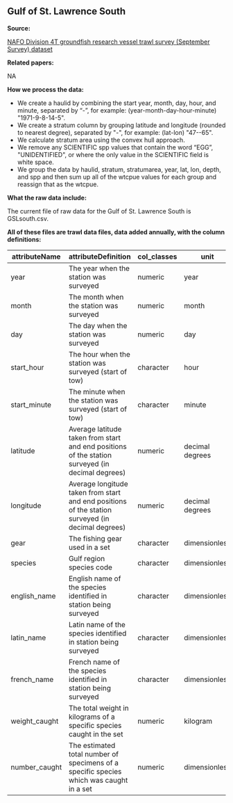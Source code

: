 
Gulf of St. Lawrence South
-------------------------------

**Source:** 

[NAFO Division 4T groundfish research vessel trawl survey (September Survey) dataset](https://open.canada.ca/data/en/dataset/1989de32-bc5d-c696-879c-54d422438e64)

**Related papers:** 

NA

**How we process the data:**

- We create a haulid by combining the start year, month, day, hour, and minute, separated by “-”, for example: (year-month-day-hour-minute) "1971-9-8-14-5".
- We create a stratum column by grouping latitude and longitude (rounded to nearest degree), separated by "-", for example: (lat-lon) "47--65".
- We calculate stratum area using the convex hull approach.
- We remove any SCIENTIFIC spp values that contain the word “EGG”, "UNIDENTIFIED", or where the only value in the SCIENTIFIC field is white space.
- We group the data by haulid, stratum, stratumarea, year, lat, lon, depth, and spp and then sum up all of the wtcpue values for each group and reassign that as the wtcpue.

**What the raw data include:**

The current file of raw data for the Gulf of St. Lawrence South is GSLsouth.csv.

**All of these files are trawl data files, data added annually, with the column definitions:**

| attributeName                  | attributeDefinition   | col_classes             | unit |       
|--------------------------|----------------|----------------------------|-----------------------------------------------------------|
|year|The year when the station was surveyed|numeric|year
|month|	The month when the station was surveyed|numeric|month
|day|	The day when the station was surveyed|numeric|day
|start_hour|	The hour when the station was surveyed (start of tow)|character|hour
|start_minute|The minute when the station was surveyed (start of tow)|character|minute
|latitude	|Average latitude taken from start and end positions of the station surveyed (in decimal degrees)|numeric|decimal degrees
|longitude|	Average longitude taken from start and end positions of the station surveyed (in decimal degrees)|numeric |decimal degrees
|gear|	The fishing gear used in a set|character|dimensionless
|species|	Gulf region species code|character|dimensionless
|english_name|	English name of the species identified in station being surveyed|character|dimensionless
|latin_name|	Latin name of the species identified in station being surveyed|character|dimensionless
|french_name|	French name of the species identified in station being surveyed|character|dimensionless
|weight_caught|	The total weight in kilograms of a specific species caught in the set|numeric|kilogram
|number_caught|	The estimated total number of specimens of a specific species which was caught in a set|numeric|dimensionless



